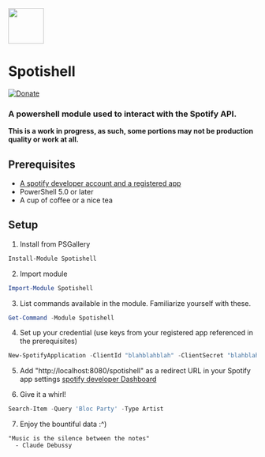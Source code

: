 <img src="https://i.imgur.com/plzJqJ0.png" height="72px">

# Spotishell

[![Donate](https://img.shields.io/badge/Donate-PayPal-green.svg?style=for-the-badge&logo=appveyor)](https://www.paypal.me/wardbox/1)

### A powershell module used to interact with the Spotify API.

**This is a work in progress, as such, some portions may not be production quality or work at all.**
## Prerequisites
* [A spotify developer account and a registered app](https://developer.spotify.com/documentation/web-api/quick-start/)
* PowerShell 5.0 or later
* A cup of coffee or a nice tea

## Setup
1. Install from PSGallery
```powershell
Install-Module Spotishell
```

2. Import module
```powershell
Import-Module Spotishell
```
3. List commands available in the module.  Familiarize yourself with these.
```powershell
Get-Command -Module Spotishell
```
4. Set up your credential (use keys from your registered app referenced in the prerequisites)
```powershell
New-SpotifyApplication -ClientId "blahblahblah" -ClientSecret "blahblahblahblah"
```
5. Add "http://localhost:8080/spotishell" as a redirect URL in your Spotify app settings
[spotify developer Dashboard](https://developer.spotify.com/dashboard)

6. Give it a whirl!
```powershell
Search-Item -Query 'Bloc Party' -Type Artist
```
7. Enjoy the bountiful data :^)

```
"Music is the silence between the notes"
  - Claude Debussy
```
